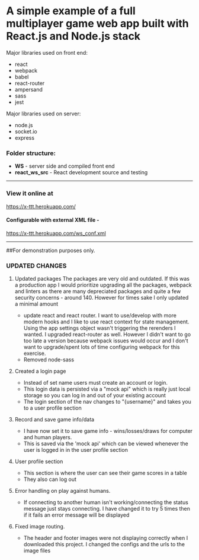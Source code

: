# A simple example of a full multiplayer game web app built with React.js and Node.js stack

Major libraries used on front end:
- react
- webpack
- babel
- react-router
- ampersand
- sass
- jest

Major libraries used on server:
- node.js
- socket.io
- express

### Folder structure:
- **WS** - server side and compiled front end
- **react_ws_src** - React development source and testing

---

### View it online at 
https://x-ttt.herokuapp.com/

#### Configurable with external XML file - 
https://x-ttt.herokuapp.com/ws_conf.xml

---

##For demonstration purposes only.


### UPDATED CHANGES

1. Updated packages 
    The packages are very old and outdated. If this was a production app I would prioritize upgrading all the packages, webpack and linters as there are many depreciated packages and quite a few security concerns - around 140. However for times sake I only updated a minimal amount
    - update react and react router. I want to use/develop with more modern hooks and I like to use react context for state management. Using the app settings object wasn't triggering the rerenders I wanted. I upgraded react-router as well. However I didn't want to go too late a version because webpack issues would occur and I don't want to upgrade/spent lots of time configuring webpack for this exercise.
    - Removed node-sass

2. Created a login page
     - Instead of set name users must create an account or login.
     - This login data is persisted via a "mock api" which is really just local storage so you can log in and out of your existing account
     - The login section of the nav changes to "{username}" and takes you to a user profile section

4. Record and save game info/data
    - I have now set it to save game info - wins/losses/draws for computer and human players.
    - This is saved via the 'mock api' which can be viewed whenever the user is logged in in the user profile section

5. User profile section
    - This section is where the user can see their game scores in a table 
    - They also can log out

6. Error handling on play against humans.
    - If connecting to another human isn't working/connecting the status message just stays connecting. I have changed it to try 5 times then if it fails 
    an error message will be displayed

7. Fixed image routing.
    - The header and footer images were not displaying correctly when I downloaded this project. I changed the configs and the urls to the image files